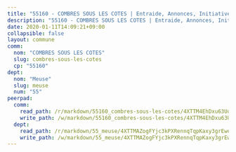 ```yaml
---
title: "55160 - COMBRES SOUS LES COTES | Entraide, Annonces, Initiatives"
description: "55160 - COMBRES SOUS LES COTES | Entraide, Annonces, Initiatives"
date: 2020-01-11T14:09:21+09:00
collapsible: false
layout: commune
comm:
  nom: "COMBRES SOUS LES COTES"
  slug: combres-sous-les-cotes
  cp: "55160"
dept:
  nom: "Meuse"
  slug: meuse
  num: "55"
peerpad:
  comm:
    read_path: /r/markdown/55160_combres-sous-les-cotes/4XTTM4EhDxu63UqkEmFFZRLtN1Gfh4PDQKeGkUZCRcVxWEW3U
    write_path: /w/markdown/55160_combres-sous-les-cotes/4XTTM4EhDxu63UqkEmFFZRLtN1Gfh4PDQKeGkUZCRcVxWEW3U-K3TgV2ZcDQn7444js1qaeg4WdcbCABBYNhyh5QpR4117xvT5Cqcoc1jpShD61SFk3tzuyiX6BVkARYywhASoKMftXFPJLw9mvGFZD37po5Uv2yy3HCA19TwiY6WL2SbQ3x32xJL2
  dept:
    read_path: /r/markdown/55_meuse/4XTTMAZogFYjc3kPXRennqTqpKaxy3grEwemFqg29rwkrPVit
    write_path: /w/markdown/55_meuse/4XTTMAZogFYjc3kPXRennqTqpKaxy3grEwemFqg29rwkrPVit-K3TgUKFK4U3KduRmUzLc9vHoSRQG77sF2Wbs3cyWXobZcgb6TfASJcGDPror5ZZanBF6Mpjeq1Ushd16Pu9ha9F7F38qzhQqES3b79Xt7LuU1tzmWNED66pWnroExmsHxWtFur2G
---
```



